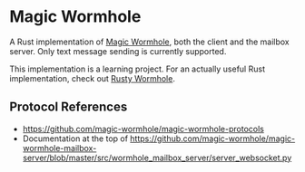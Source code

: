 # Magic Wormhole

A Rust implementation of [Magic Wormhole](https://github.com/magic-wormhole/magic-wormhole), both the client and the mailbox server. Only text message sending is currently supported.

This implementation is a learning project. For an actually useful Rust implementation, check out [Rusty Wormhole](https://github.com/magic-wormhole/magic-wormhole.rs).

## Protocol References

- https://github.com/magic-wormhole/magic-wormhole-protocols
- Documentation at the top of https://github.com/magic-wormhole/magic-wormhole-mailbox-server/blob/master/src/wormhole_mailbox_server/server_websocket.py
